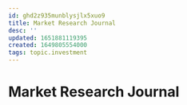 ```yaml
---
id: ghd2z935munblysjlx5xuo9
title: Market Research Journal
desc: ''
updated: 1651881119395
created: 1649805554000
tags: topic.investment
---
```

# Market Research Journal